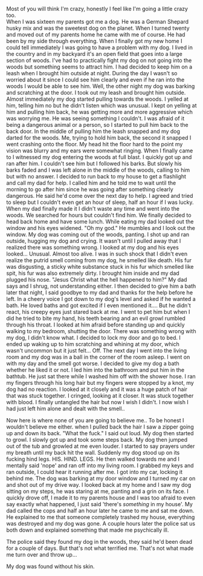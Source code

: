 Most of you will think I'm crazy, honestly I feel like I'm going a little crazy too.   
When I was sixteen my parents got me a dog. He was a German Shepard husky mix and was the sweetest dog on the planet. When I turned twenty and moved out of my parents home he came with me of course. He had been by my side through everything. When I finally got my new home I could tell immediately I was going to have a problem with my dog. I lived in the country and in my backyard it's an open field that goes into a large section of woods. I've had to practically fight my dog on not going into the woods but something seems to attract him. I had decided to keep him on a leash when I brought him outside at night. During the day I wasn't so worried about it since I could see him clearly and even if he ran into the woods I would be able to see him. Well, the other night my dog was barking and scratching at the door. I took out my leash and brought him outside. Almost immediately my dog started pulling towards the woods. I yelled at him, telling him no but he didn't listen which was unusual. I kept on yelling at him and pulling him back, he was getting more and more aggressive which was worrying me. He was seeing something I couldn't. I was afraid of it being a dangerous animal or a person, so I started to pull him back to the back door. In the middle of pulling him the leash snapped and my dog darted for the woods. Me, trying to hold him back, the second it snapped I went crashing onto the floor. My head hit the floor hard to the point my vision was blurry and my ears were somewhat ringing. When I finally came to I witnessed my dog entering the woods at full blast. I quickly got up and ran after him. I couldn't see him but I followed his barks. But slowly his barks faded and I was left alone in the middle of the woods, calling to him but with no answer. I decided to run back to my house to get a flashlight and call my dad for help. I called him and he told me to wait until the morning to go after him since he was going after something clearly dangerous. He said he'd come over the next day to help. I agreed and tried to sleep but I couldn't even get an hour of sleep, half an hour if I was lucky.  When my dad finally made it I didn't waste any time and went into the woods. We searched for hours but couldn't find him. We finally decided to head back home and have some lunch. While eating my dad looked out the window and his eyes widened. "Oh my god." He mumbles and I look out the window. My dog was coming out of the woods, panting. I shot up and ran outside, hugging my dog and crying. It wasn't until I pulled away that I realized there was something wrong. I looked at my dog and his eyes looked... Unusual. Almost too alive. I was in such shock that I didn't even realize the putrid smell coming from my dog, he smelled like death. His fur was disgusting, a sticky white substance stuck in his fur which smelled like spit, his fur was also extremely dirty. I brought him inside and my dad plugged his nose. "Jesus Christ what the hell happened to him?" My dad says and I shrug, not understanding either. I then decided to give him a bath later that night, I said goodbye to my dad and thanks for the help before he left. In a cheery voice I got down to my dog's level and asked if he wanted a bath. He loved baths and got excited if I even mentioned it.... But he didn't react, his creepy eyes just stared back at me. I went to pet him but when I did he tried to bite my hand, his teeth bearing and an evil growl rumbled through his throat. I looked at him afraid before standing up and quickly walking to my bedroom, shutting the door. There was something wrong with my dog, I didn't know what. I decided to lock my door and go to bed. I ended up waking up to him scratching and whining at my door, which wasn't uncommon but it just felt... Off. The next day I went into the living room and my dog was in a ball in the corner of the room asleep. I went on with my day and the smell got worse. I decided to give my dog a bath whether he liked it or not. I led him into the bathroom and put him in the bathtub. He just sat there while I washed him off with the shower hose. I ran my fingers through his long hair but my fingers were stopped by a knot, my dog had no reaction. I looked at it closely and it was a huge patch of hair that was stuck together. I cringed, looking at it closer. It was stuck together with blood. I finally untangled the hair but now I wish I didn't. I now wish I had just left him alone and dealt with the smell..

Now here is where none of you are going to believe me.. To be honest I wouldn't believe me either. when I pulled back the hair I saw a zipper going up and down its back. "What the fuck." I said out loud. My dog then started to growl. I slowly got up and took some steps back. My dog then jumped out of the tub and growled at me even louder. I started to say prayers under my breath until my back hit the wall. Suddenly my dog stood up on its fucking hind legs. HIS. HIND. LEGS. He then walked towards me and I mentally said 'nope' and ran off into my living room. I grabbed my keys and ran outside, I could hear it running after me. I got into my car, locking it behind me. The dog was barking at my door window and I turned my car on and shot out of my drive way. I looked back at my home and I saw my dog sitting on my steps, he was staring at me, panting and a grin on its face. I quickly drove off, I made it to my parents house and I was too afraid to even say exactly what happened, I just said 'there's *something* in my house'. My dad called the cops and half an hour later he came to me and sat me down. He explained to me that someone completely trashed my house, everything was destroyed and my dog was gone. A couple hours later the police sat us both down and explained something that made me psychically ill.

The police said they found my dog in the woods, they said he'd been dead for a couple of days. But that's not what terrified me. That's not what made me turn over and throw up...

My dog was found without his skin.